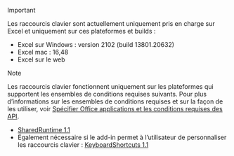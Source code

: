 > [!IMPORTANT]
> Les raccourcis clavier sont actuellement uniquement pris en charge sur Excel et uniquement sur ces plateformes et builds :
>
>- Excel sur Windows : version 2102 (build 13801.20632)
>- Excel mac : 16,48
>- Excel sur le web

> [!NOTE]
> Les raccourcis clavier fonctionnent uniquement sur les plateformes qui supportent les ensembles de conditions requises suivants. Pour plus d’informations sur les ensembles de conditions requises et sur la façon de les utiliser, voir [Spécifier Office applications et les conditions requises des API](../develop/specify-office-hosts-and-api-requirements.md).
>
> - [SharedRuntime 1.1](/javascript/api/requirement-sets/shared-runtime-requirement-sets)
> - Également nécessaire si le add-in permet à l’utilisateur de personnaliser les raccourcis clavier : [KeyboardShortcuts 1.1](/javascript/api/requirement-sets/keyboard-shortcuts-requirement-sets)